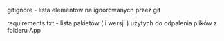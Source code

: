 

gitignore - lista elementow na ignorowanych przez git

requirements.txt - lista pakietów ( i wersji ) użytych do odpalenia plików z folderu App

